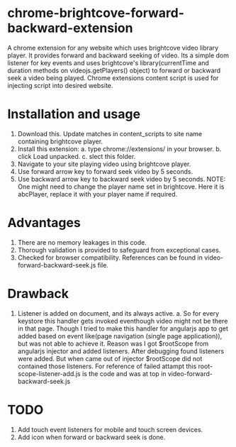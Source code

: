 # chrome-brightcove-forward-backward-extension
A chrome extension for any website which uses brightcove video library player. It provides forward and backward seeking of video. Its a simple dom listener for key events and uses brightcove's library(currentTime and duration methods on videojs.getPlayers() object) to forward or backward seek a video being played. Chrome extensions content script is used for injecting script into desired website.


# Installation and usage 
1. Download this. Update matches in content_scripts to site name containing brightcove player.
2. Install this extension: 
  a. type chrome://extensions/ in your browser.
  b. click Load unpacked.
  c. slect this folder.  
3. Navigate to your site playing video using brightcove player.
4. Use forward arrow key to forward seek video by 5 seconds.
5. Use backward arrow key to backward seek video by 5 seconds.
NOTE: One might need to change the player name set in brightcove. Here it is abcPlayer, replace it with your player name if required. 

# Advantages

1. There are no memory leakages in this code. 
2. Thorough validation is provided to safeguard from exceptional cases. 
3. Checked for browser compatibility. References can be found in video-forward-backward-seek.js file.

# Drawback

1. Listener is added on document, and its always active.
  a. So for every keystore this handler gets invoked eventhough video might not be there in that page. Though I tried to make this handler for angularjs app to get added based on event like(page navigation (single page application)), but was not able to achieve it. 
  Reason was I got $rootScope from angularjs injector and added listeners. After debugging found listeners were added. But when came out of injector $rootScope did not contained those listeners. For reference of failed attampt this root-scope-listener-add.js is the code and was at top in video-forward-backward-seek.js


# TODO

1. Add touch event listeners for mobile and touch screen devices. 
2. Add icon when forward or backward seek is done.
